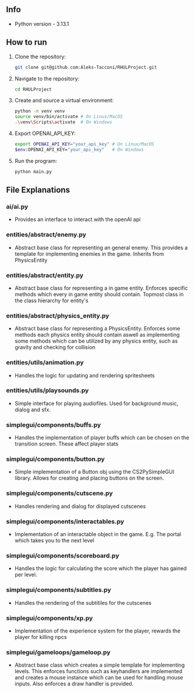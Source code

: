 ## Info
- Python version - 3.13.1

## How to run
1. Clone the repository:

    ```sh
    git clone git@github.com:Aleks-Tacconi/RHULProject.git
    ```

2. Navigate to the repository:
    
    ```sh
    cd RHULProject
    ```

3. Create and source a virtual environment:

    ```sh
    python -m venv venv
    source venv/bin/activate # On Linux/MacOS
    .\venv\Scripts\activate  # On Windows
    ```

4. Export OPENAI_API_KEY:

    ```sh
    export OPENAI_API_KEY="your_api_key" # On Linux/MacOS
    $env:OPENAI_API_KEY="your_api_key"   # On Windows
    ```

5. Run the program:

    ```sh
    python main.py
    ```

## File Explanations 

### ai/ai.py

- Provides an interface to interact with the openAI api

### entities/abstract/enemy.py

- Abstract base class for representing an general enemy. This provides a template for implementing enemies in the game. Inherits from PhysicsEntity

### entities/abstract/entity.py

- Abstract base class for representing a in game entity. Enforces specific methods which every in game entity should contain. Topmost class in the class hierarchy for entity's

### entities/abstract/physics_entity.py

- Abstract base class for representing a PhysicsEntity. Enforces some methods each physics entity should contain aswell as implementing some methods which can be utilized by any physics entity, such as gravity and checking for collision

### entities/utils/animation.py

- Handles the logic for updating and rendering spritesheets

### entities/utils/playsounds.py

- Simple interface for playing audiofiles. Used for background music, dialog and sfx.

### simplegui/components/buffs.py

- Handles the implementation of player buffs which can be chosen on the transition screen. These affect player stats

### simplegui/components/button.py

- Simple implementation of a Button obj using the CS2PySimpleGUI library. Allows for creating and placing buttons on the screen.

### simplegui/components/cutscene.py

- Handles rendering and dialog for displayed cutscenes 

### simplegui/components/interactables.py

- Implementation of an interactable object in the game. E.g. The portal which takes you to the next level

### simplegui/components/scoreboard.py

- Handles the logic for calculating the score which the player has gained per level.

### simplegui/components/subtitles.py

- Handles the rendering of the subtitiles for the cutscenes

### simplegui/components/xp.py

- Implementation of the experience system for the player, rewards the player for killing npcs

### simplegui/gameloops/gameloop.py

- Abstract base class which creates a simple template for implementing levels. This enforces functions such as keyhandlers are implemented and creates a mouse instance which can be used for handling mouse inputs. Also enforces a draw handler is provided.


